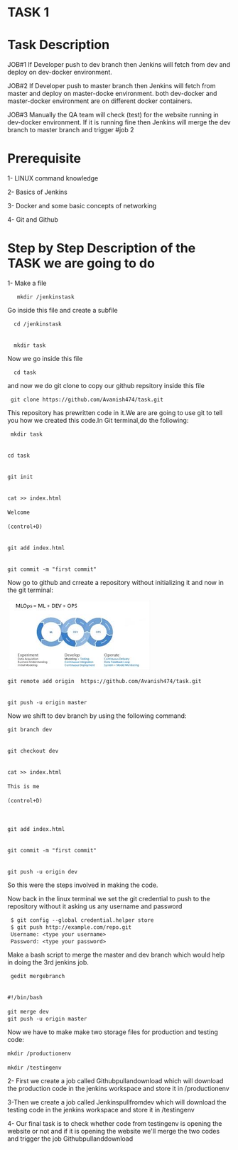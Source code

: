 # TASK 1

# Task Description

JOB#1
If Developer push to dev branch then Jenkins will fetch from dev and deploy on dev-docker environment.

JOB#2
If Developer push to master branch then Jenkins will fetch from master and deploy on master-docke environment.
both dev-docker and master-docker environment are on different docker containers.

JOB#3
Manually the QA team will check (test) for the website running in dev-docker environment. If it is running fine then Jenkins will merge the dev branch to master branch and trigger #job 2

# Prerequisite

1- LINUX command knowledge


2- Basics of Jenkins


3- Docker and some basic concepts of networking


4- Git and Github

# Step by Step Description of the TASK we are going to do

1- Make a file 



       mkdir /jenkinstask



Go inside this file and create a subfile


      cd /jenkinstask


      mkdir task



Now we go inside this file


      cd task


and now we do git clone to copy our github repsitory inside this file


     git clone https://github.com/Avanish474/task.git
  
  
This repository has prewritten code in it.We are are going to use git to tell you how we created this code.In Git terminal,do the following:


     mkdir task
  
  
    cd task
  
  
    git init
 
  
    cat >> index.html
  
    Welcome
  
    (control+D)
  
  
    git add index.html
  
  
    git commit -m "first commit"
  
  
Now go to github and crreate a repository without initializing it and now in the git terminal:


   ![Image description](https://github.com/Avanish474/mlops/blob/93f527b538aea168849ce0dcba94b8509212cb67/mld.jpg)
 
  
  
    git remote add origin  https://github.com/Avanish474/task.git
  
  
    git push -u origin master
  
  
Now we shift to dev branch by using the following command:
  
  
    git branch dev
  
  
    git checkout dev
  
  
    cat >> index.html
  
    This is me
   
    (control+D)
  
  
  
    git add index.html
  
  
    git commit -m "first commit"
  
  
    git push -u origin dev
  
  
So this were the steps involved in making the code.


Now back in the linux terminal we set the git credential to push to the repository without it asking us any username and password

     $ git config --global credential.helper store
     $ git push http://example.com/repo.git
     Username: <type your username>
     Password: <type your password>
   
   
Make a bash script to merge the master and dev branch which would help in doing the 3rd jenkins job.


     gedit mergebranch


    #!/bin/bash

    git merge dev
    git push -u origin master


Now we have to make make two storage files for production and testing code:

    mkdir /productionenv 

    mkdir /testingenv
  
  
 2-  First we create a job called Githubpullandownload  which will download the production code in the jenkins workspace and store it in /productionenv
 
 
 3-Then we create a job called Jenkinspullfromdev which will download the testing code in the jenkins workspace and store it in /testingenv
 
 
 4- Our final task is to check whether code from testingenv is opening the website or not and if it is opening the website we'll merge the two codes and trigger the job Githubpullanddownload
  
 





  
  
  
  
  
